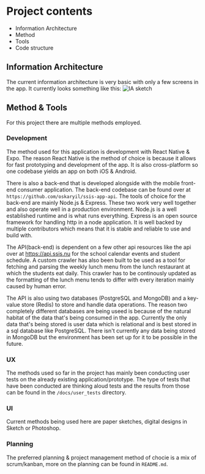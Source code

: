 # Project contents

* Information Architecture
* Method
* Tools
* Code structure

## Information Architecture
The current information architecture is very basic with only a few screens in the app.
It currently looks something like this:
![IA sketch](https://i.imgur.com/t8lb2bC.jpg)

## Method & Tools
For this project there are multiple methods employed.

### Development
The method used for this application is development with React Native & Expo. The reason React Native is the method of choice is because it allows for fast prototyping and development of the app. It is also cross-platform so one codebase yields an app on both iOS & Android. 

There is also a back-end that is developed alongside with the mobile front-end consumer application. The back-end codebase can be found over at `https://github.com/oskaryil/ssis-app-api`. The tools of choice for the back-end are mainly Node.js & Express. These two work very well together and also operate well in a production environment. Node.js is a well established runtime and is what runs everything. Express is an open source framework for handling http in a node application. It is well backed by multiple contributors which means that it is stable and reliable to use and build with. 

The API(back-end) is dependent on a few other api resources like the api over at https://api.ssis.nu for the school calendar events and student schedule. A custom crawler has also been built to be used as a tool for fetching and parsing the weekly lunch menu from the lunch restaurant at which the students eat daily. This crawler has to be continously updated as the formatting of the lunch menu tends to differ with every iteration mainly caused by human error. 

The API is also using two databases (PostgreSQL and MongoDB) and a key-value store (Redis) to store and handle data operations. The reason two completely different databases are being useed is because of the natural habitat of the data that's being consumed in the app. Currently the only data that's being stored is user data which is relational and is best stored in a sql database like PostgreSQL. There isn't currently any data being stored in MongoDB but the environment has been set up for it to be possible in the future.

### UX
The methods used so far in the project has mainly been conducting user tests on the already existing application/prototype. The type of tests that have been conducted are thinking aloud tests and the results from those can be found in the `/docs/user_tests` directory.

### UI
Current methods being used here are paper sketches, digital designs in Sketch or Photoshop.

### Planning
The preferred planning & project management method of chocie is a mix of scrum/kanban, more on the planning can be found in `README.md`.


